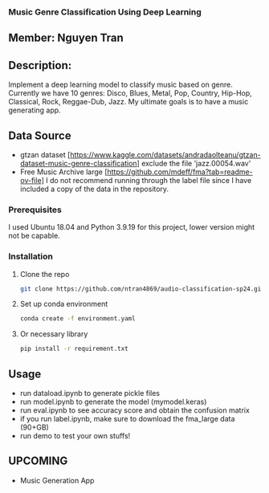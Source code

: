 ### Music Genre Classification Using Deep Learning
## Member: Nguyen Tran
## Description: 
Implement a deep learning model to classify music based on genre. Currently we have 10 genres: Disco, Blues, Metal, Pop, Country, Hip-Hop, Classical, Rock, Reggae-Dub, Jazz. My ultimate goals is to have a music generating app. 

## Data Source
- gtzan dataset [https://www.kaggle.com/datasets/andradaolteanu/gtzan-dataset-music-genre-classification] exclude the file 'jazz.00054.wav'
- Free Music Archive large [https://github.com/mdeff/fma?tab=readme-ov-file]
I do not recommend running through the label file since I have included a copy of the data in the repository. 

### Prerequisites
I used Ubuntu 18.04 and Python 3.9.19 for this project, lower version might not be capable. 

### Installation

1. Clone the repo
   ```sh
   git clone https://github.com/ntran4869/audio-classification-sp24.git
   ```
2. Set up conda environment
   ```sh
   conda create -f environment.yaml
   ```
2. Or necessary library
   ```sh
   pip install -r requirement.txt
   ```

## Usage

- run dataload.ipynb to generate pickle files
- run model.ipynb to generate the model (mymodel.keras)
- run eval.ipynb to see accuracy score and obtain the confusion matrix
- if you run label.ipynb, make sure to download the fma_large data (90+GB)
- run demo to test your own stuffs!

## UPCOMING
- Music Generation App
